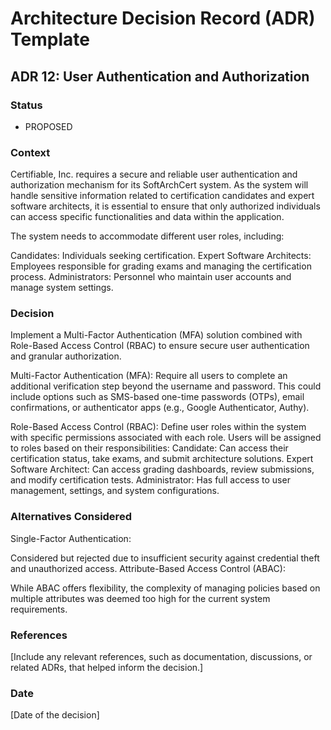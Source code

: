 # Architecture Decision Record (ADR) Template

## ADR 12: User Authentication and Authorization

### Status
- PROPOSED

### Context

Certifiable, Inc. requires a secure and reliable user authentication and authorization mechanism for its SoftArchCert system. As the system will handle sensitive information related to certification candidates and expert software architects, it is essential to ensure that only authorized individuals can access specific functionalities and data within the application.

The system needs to accommodate different user roles, including:

Candidates: Individuals seeking certification.
Expert Software Architects: Employees responsible for grading exams and managing the certification process.
Administrators: Personnel who maintain user accounts and manage system settings.

### Decision
Implement a Multi-Factor Authentication (MFA) solution combined with Role-Based Access Control (RBAC) to ensure secure user authentication and granular authorization.

Multi-Factor Authentication (MFA):
Require all users to complete an additional verification step beyond the username and password. This could include options such as SMS-based one-time passwords (OTPs), email confirmations, or authenticator apps (e.g., Google Authenticator, Authy).

Role-Based Access Control (RBAC):
Define user roles within the system with specific permissions associated with each role. Users will be assigned to roles based on their responsibilities:
Candidate: Can access their certification status, take exams, and submit architecture solutions.
Expert Software Architect: Can access grading dashboards, review submissions, and modify certification tests.
Administrator: Has full access to user management, settings, and system configurations.

### Alternatives Considered
Single-Factor Authentication:

Considered but rejected due to insufficient security against credential theft and unauthorized access.
Attribute-Based Access Control (ABAC):

While ABAC offers flexibility, the complexity of managing policies based on multiple attributes was deemed too high for the current system requirements.

### References
[Include any relevant references, such as documentation, discussions, or related ADRs, that helped inform the decision.]

### Date
[Date of the decision]

